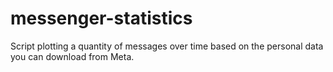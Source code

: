 # messenger-statistics

Script plotting a quantity of messages over time based on the personal data you can download from Meta.
